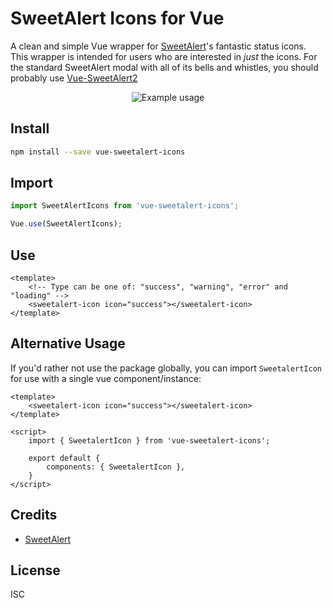# SweetAlert Icons for Vue
A clean and simple Vue wrapper for [SweetAlert](https://sweetalert.js.org/)'s fantastic status icons. This wrapper is intended for users who are interested in _just_ the icons. For the standard SweetAlert modal with all of its bells and whistles, you should probably use [Vue-SweetAlert2](https://github.com/avil13/vue-sweetalert2#readme)

<p align="center">
    <img src="https://gyazo.com/a045a1b5c96860c6e75ed0c7e48a3c81/raw" alt="Example usage">
</p>

## Install
```bash
npm install --save vue-sweetalert-icons
```

## Import
```js
import SweetAlertIcons from 'vue-sweetalert-icons';

Vue.use(SweetAlertIcons);
```

## Use
```vue
<template>
    <!-- Type can be one of: "success", "warning", "error" and "loading" -->
    <sweetalert-icon icon="success"></sweetalert-icon>
</template>
```

## Alternative Usage
If you'd rather not use the package globally, you can import `SweetalertIcon` for use with a single vue
component/instance:
```vue
<template>
    <sweetalert-icon icon="success"></sweetalert-icon>
</template>

<script>
    import { SweetalertIcon } from 'vue-sweetalert-icons';

    export default {
        components: { SweetalertIcon },
    }
</script>
```

## Credits
- [SweetAlert](https://sweetalert.js.org/)

## License
ISC
